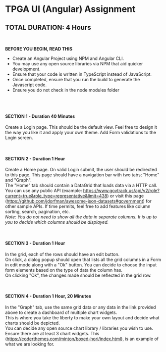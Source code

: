 # TPGA UI (Angular) Assignment

## TOTAL DURATION: 4 Hours

<br />

**BEFORE YOU BEGIN, READ THIS**
- Create an Angular Project using NPM and Angular CLI.
- You may use any open source libraries via NPM that aid quicker development.
- Ensure that your code is written in TypeScript instead of JavaScript.
- Once completed, ensure that you run the build to generate the Javascript code.
- Ensure you do not check in the node modules folder
<br />
<br />

#### SECTION 1 - **Duration 40 Minutes** <br />
Create a Login page. This should be the default view. Feel free to design it the way you like it and apply your own theme. Add Form validations to the Login screen.

<br />


#### SECTION 2 - **Duration 1 Hour** <br />
Create a Home page. On valid Login submit, the user should be redirected to this page. This page should have a navigation bar with two tabs; "Home" and "Graph".<br />
The "Home" tab should contain a DataGrid that loads data via a HTTP call. You can use any public API (example: https://www.govtrack.us/api/v2/role?current=true&role_type=representative&limit=438) or visit this page (https://github.com/jdorfman/awesome-json-datasets#government) for other sample APIs. If time permits, feel free to add features like column sorting, search, pagination, etc.<br />
*Note: You do not need to show all the data in separate columns. It is up to you to decide which columns should be displayed.*

<br />


#### SECTION 3 - **Duration 1 Hour** <br />
In the grid, each of the rows should have an edit button. <br />
On click, a dialog popup should open that lists all the grid columns in a Form in edit mode along with a "Ok" button. You can decide to choose the input form elements based on the type of data the column has. 
<br />On clicking "Ok", the changes made should be reflected in the grid row. 

<br />


#### SECTION 4 - **Duration 1 Hour, 20 Minutes** <br />
In the "Graph" tab, use the same grid data or any data in the link provided above to create a dashboard of multiple chart widgets. 
<br />This is where you take the liberty to make your own layout and decide what charts should be depicted. 
<br />You can decide any open source chart library / libraries you wish to use. 
<br />Ensure there are at least 3 chart widgets. This (https://coderthemes.com/minton/boxed-hori/index.html), is an example of what we are looking for. 

<br />



